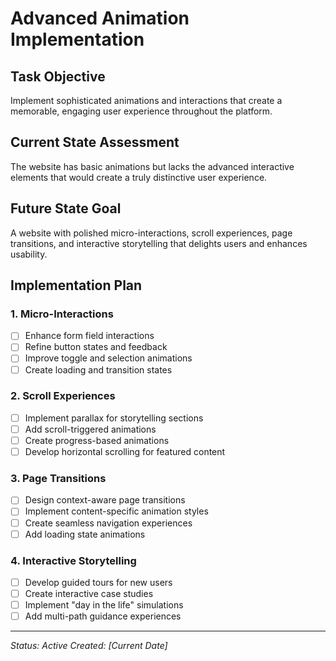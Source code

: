 # Advanced Animation Implementation

## Task Objective
Implement sophisticated animations and interactions that create a memorable, engaging user experience throughout the platform.

## Current State Assessment
The website has basic animations but lacks the advanced interactive elements that would create a truly distinctive user experience.

## Future State Goal
A website with polished micro-interactions, scroll experiences, page transitions, and interactive storytelling that delights users and enhances usability.

## Implementation Plan

### 1. Micro-Interactions
- [ ] Enhance form field interactions
- [ ] Refine button states and feedback
- [ ] Improve toggle and selection animations
- [ ] Create loading and transition states

### 2. Scroll Experiences
- [ ] Implement parallax for storytelling sections
- [ ] Add scroll-triggered animations
- [ ] Create progress-based animations
- [ ] Develop horizontal scrolling for featured content

### 3. Page Transitions
- [ ] Design context-aware page transitions
- [ ] Implement content-specific animation styles
- [ ] Create seamless navigation experiences
- [ ] Add loading state animations

### 4. Interactive Storytelling
- [ ] Develop guided tours for new users
- [ ] Create interactive case studies
- [ ] Implement "day in the life" simulations
- [ ] Add multi-path guidance experiences

---

*Status: Active*
*Created: [Current Date]* 